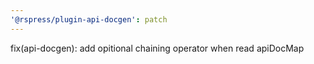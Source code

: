 ```yaml
---
'@rspress/plugin-api-docgen': patch
---
```


fix(api-docgen): add opitional chaining operator when read apiDocMap
